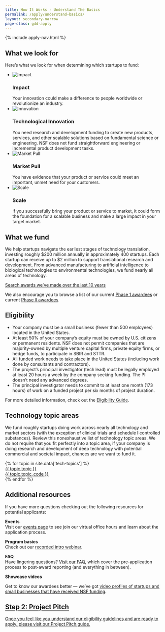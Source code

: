 ```yaml
---
title: How It Works - Understand The Basics
permalink: /apply/understand-basics/
layout: secondary-narrow
page-class: gdd-apply
---
```

{% include apply-nav.html %}
<section class="usa-section two-column-content-block full-bleed-bg">
  <div class="two-column-content-block__col">
    <h2>What we look for</h2>
    <p>Here’s what we look for when determining which startups to fund:</p>
    <ul class="two-column-content-block__list">
      <li>
        <img src="{{ site.baseurl }}/assets/img/icons/icon-impact.svg" alt="Impact">
        <span class="two-column-content-block__list-content">
          <h3 class="two-column-content-block__list-title">Impact</h3>
          Your innovation could make a difference to people worldwide or revolutionize an industry.
        </span>
      </li>
      <li>
        <img src="{{ site.baseurl }}/assets/img/icons/icon-innovation.svg" alt="Innovation" class="two-column-content-block__icon-wide">
        <span class="two-column-content-block__list-content">
          <h3 class="two-column-content-block__list-title">Technological Innovation</h3>
          You need research and development funding to create new products, services, and other scalable solutions based on fundamental science or engineering. NSF does not fund straightforward engineering or incremental product development tasks.
        </span>
      </li>
      <li>
        <img src="{{ site.baseurl }}/assets/img/icons/icon-market-pull.svg" alt="Market Pull">
        <span class="two-column-content-block__list-content">
          <h3 class="two-column-content-block__list-title">Market Pull</h3>
          You have evidence that your product or service could meet an important, unmet need for your customers.
        </span>
      </li>
      <li>
        <img src="{{ site.baseurl }}/assets/img/icons/icon-scale.svg" alt="Scale">
        <span class="two-column-content-block__list-content">
          <h3 class="two-column-content-block__list-title">Scale</h3>
          If you successfully bring your product or service to market, it could form the foundation for a scalable business and make a large impact in your target market.
        </span>
      </li>
    </ul>
  </div>
  <div class="two-column-content-block__col">
    <h2>What we fund</h2>
    <p>We help startups navigate the earliest stages of technology translation, investing roughly $200 million annually in approximately 400 startups. Each startup can receive up to $2 million to support translational research and development. From advanced manufacturing to artificial intelligence to biological technologies to environmental technologies, we fund nearly all areas of technology.</p>
    <p><a href="https://seedfund.nsf.gov/awardees/history/" class="usa-button usa-button-secondary">Search awards we've made over the last 10 years </a></p>
    <p>We also encourage you to browse a list of our current <a href="#">Phase 1 awardees</a> or current <a href="#">Phase II awardees</a>.</p>
  </div>
</section>

<section class="usa-section full-bleed-bg--lightblue">
  <h2>Eligibility</h2>

  <ul>
    <li>Your company must be a small business (fewer than 500 employees) located in the United States.</li>
    <li>At least 50% of your company’s equity must be owned by U.S. citizens or permanent residents. NSF does not permit companies that are majority-owned by multiple venture capital firms, private equity firms, or hedge funds, to participate in SBIR and STTR.</li>
    <li>All funded work needs to take place in the United States (including work done by consultants and contractors).</li>
    <li>The project’s principal investigator (tech lead) must be legally employed at least 20 hours a week by the company seeking funding. The PI doesn’t need any advanced degrees.</li>
    <li>The principal investigator needs to commit to at least one month (173 hours) of work on a funded project per six months of project duration.</li>
  </ul>

  <p>For more detailed information, check out the <a href="https://www.sbir.gov/faqs/eligibility-requirements">Eligibility Guide</a>.</p>
</section>

<section class="usa-section full-bleed-bg">
  <h2>Technology topic areas</h2>

  <p>We fund roughly startups doing work across nearly all technology and market sectors (with the exception of clinical trials and schedule I controlled substances). Review this nonexhaustive list of technology topic areas. We do not require that you fit perfectly into a topic area, if your company is doing research and development of deep technology with potential commercial and societal impact, chances are we want to fund it.</p>

  <div class="topic-grid">{% for topic in site.data['tech-topics'] %}
    <a href="{{ site.baseurl }}{{ topic.permalink }}">
      <div class="topic-grid__name">{{ topic.topic }}</div>
      <div class="topic-grid__abbr">{{ topic.topic_code }}</div>
    </a>
  {% endfor %}</div>
</section>

<section class="usa-section full-bleed-bg">
  <h2>Additional resources</h2>

  <p>If you have more questions checking out the following resources for potential applicants:</p>

  <p><b>Events</b>
    <br>Visit our <a href="{{ site.baseurl }}/events/">events page</a> to see join our virtual office hours and learn about the application process.</p>

  <p><b>Program basics</b>
    <br>Check out our <a href="https://www.youtube.com/watch?v=ckitTDdcWbU">recorded intro webinar</a>.</p>

  <p><b>FAQ</b>
    <br>Have lingering questions? <a href="https://www.nsf.gov/pubs/2021/nsf21060/nsf21060.jsp">Visit our FAQ</a>, which cover the pre-application process to post-award reporting (and everything in between).</p>
   <p><b>Showcase videos</b>
    <p>Get to know our awardees better — we’ve got <a href="{{ site.baseurl }}/showcase/">video profiles of startups and small businesses that have received NSF funding</a>.</p>
</section>

  <div class="step-banner">
    <a class="step-banner__content" href="{{ site.baseurl }}/apply/project-pitch/">
      <h2>Step 2: Project Pitch</h2>
      <p>Once you feel like you understand our eligibility guidelines and are ready to apply, please visit our Project Pitch guide.</p>
    </a>
  </div>
</section>
